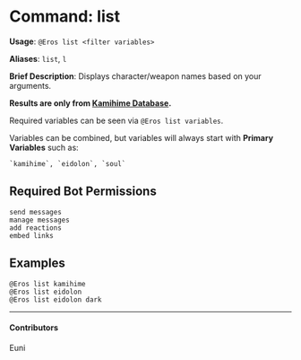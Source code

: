 # Command: list


**Usage**: `@Eros list <filter variables>`

**Aliases**: `list`, `l`

**Brief Description**: Displays character/weapon names based on your arguments.



__Results are only from [**Kamihime Database**](https://kamihimedb.thegzm.space/).__

Required variables can be seen via `@Eros list variables`.

Variables can be combined, but variables will always start with __Primary Variables__ such as:

	`kamihime`, `eidolon`, `soul`

## Required Bot Permissions

```
send messages
manage messages
add reactions
embed links
```

## Examples

```
@Eros list kamihime
@Eros list eidolon
@Eros list eidolon dark
```


---

#### Contributors


Euni
